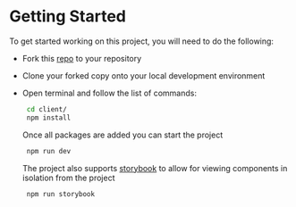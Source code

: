 # Getting Started

To get started working on this project, you will need to do the following:

* Fork this [repo](https://github.com/hackforla/shared-housing) to your repository
* Clone your forked copy onto your local development environment
* Open terminal and follow the list of commands:

  ```bash
   cd client/
   npm install
  ```

  Once all packages are added you can start the project

  ```bash
   npm run dev
  ```

  The project also supports [storybook](https://storybook.js.org/docs/guides/guide-react/) to allow for viewing components in isolation from the project

  ```bash
   npm run storybook
  ```

